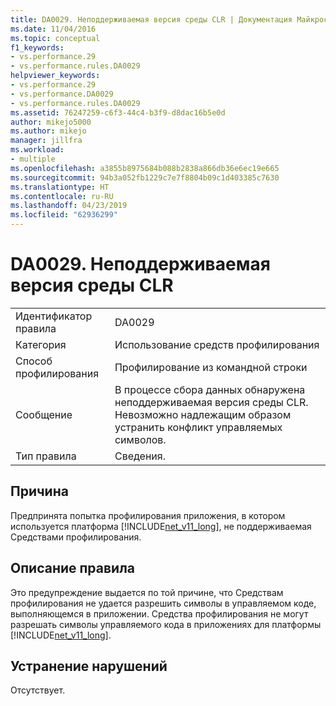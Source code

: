 ```yaml
---
title: DA0029. Неподдерживаемая версия среды CLR | Документация Майкрософт
ms.date: 11/04/2016
ms.topic: conceptual
f1_keywords:
- vs.performance.29
- vs.performance.rules.DA0029
helpviewer_keywords:
- vs.performance.29
- vs.performance.DA0029
- vs.performance.rules.DA0029
ms.assetid: 76247259-c6f3-44c4-b3f9-d8dac16b5e0d
author: mikejo5000
ms.author: mikejo
manager: jillfra
ms.workload:
- multiple
ms.openlocfilehash: a3855b8975684b088b2838a866db36e6ec19e665
ms.sourcegitcommit: 94b3a052fb1229c7e7f8804b09c1d403385c7630
ms.translationtype: HT
ms.contentlocale: ru-RU
ms.lasthandoff: 04/23/2019
ms.locfileid: "62936299"
---
```

# <a name="da0029-unsupported-clr-version"></a>DA0029. Неподдерживаемая версия среды CLR

|||
|-|-|
|Идентификатор правила|DA0029|
|Категория|Использование средств профилирования|
|Способ профилирования|Профилирование из командной строки|
|Сообщение|В процессе сбора данных обнаружена неподдерживаемая версия среды CLR. Невозможно надлежащим образом устранить конфликт управляемых символов.|
|Тип правила|Сведения.|

## <a name="cause"></a>Причина
 Предпринята попытка профилирования приложения, в котором используется платформа [!INCLUDE[net_v11_long](../profiling/includes/net_v11_long_md.md)], не поддерживаемая Средствами профилирования.

## <a name="rule-description"></a>Описание правила
 Это предупреждение выдается по той причине, что Средствам профилирования не удается разрешить символы в управляемом коде, выполняющемся в приложении. Средства профилирования не могут разрешать символы управляемого кода в приложениях для платформы [!INCLUDE[net_v11_long](../profiling/includes/net_v11_long_md.md)].

## <a name="how-to-fix-violations"></a>Устранение нарушений
 Отсутствует.